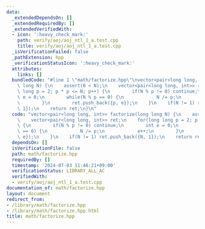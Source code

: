 ```yaml
---
data:
  _extendedDependsOn: []
  _extendedRequiredBy: []
  _extendedVerifiedWith:
  - icon: ':heavy_check_mark:'
    path: verify/aoj/aoj_ntl_1_a.test.cpp
    title: verify/aoj/aoj_ntl_1_a.test.cpp
  _isVerificationFailed: false
  _pathExtension: hpp
  _verificationStatusIcon: ':heavy_check_mark:'
  attributes:
    links: []
  bundledCode: "#line 1 \"math/factorize.hpp\"\nvector<pair<long long, int>> factorize(long\
    \ long N) {\n    assert(0 < N);\n    vector<pair<long long, int>> ret;\n    for(long\
    \ long p = 2; p * p <= N; p++) {\n        if(N % p != 0) continue;\n        int\
    \ e = 0;\n        while(N % p == 0) {\n            N /= p;\n            e++;\n\
    \        }\n        ret.push_back({p, e});\n    }\n    if(N != 1) ret.push_back({N,\
    \ 1});\n    return ret;\n}\n"
  code: "vector<pair<long long, int>> factorize(long long N) {\n    assert(0 < N);\n\
    \    vector<pair<long long, int>> ret;\n    for(long long p = 2; p * p <= N; p++)\
    \ {\n        if(N % p != 0) continue;\n        int e = 0;\n        while(N % p\
    \ == 0) {\n            N /= p;\n            e++;\n        }\n        ret.push_back({p,\
    \ e});\n    }\n    if(N != 1) ret.push_back({N, 1});\n    return ret;\n}"
  dependsOn: []
  isVerificationFile: false
  path: math/factorize.hpp
  requiredBy: []
  timestamp: '2024-07-03 11:46:21+09:00'
  verificationStatus: LIBRARY_ALL_AC
  verifiedWith:
  - verify/aoj/aoj_ntl_1_a.test.cpp
documentation_of: math/factorize.hpp
layout: document
redirect_from:
- /library/math/factorize.hpp
- /library/math/factorize.hpp.html
title: math/factorize.hpp
---
```

